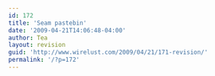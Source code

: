 ```yaml
---
id: 172
title: 'Seam pastebin'
date: '2009-04-21T14:06:48-04:00'
author: Tea
layout: revision
guid: 'http://www.wirelust.com/2009/04/21/171-revision/'
permalink: '/?p=172'
---
```


